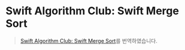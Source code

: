 # Swift Algorithm Club: Swift Merge Sort
> [Swift Algorithm Club: Swift Merge Sort](https://www.raywenderlich.com/154256/swift-algorithm-club-swift-merge-sort)를 번역하였습니다.

